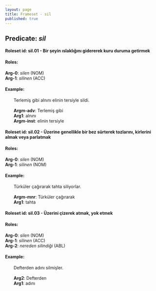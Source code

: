 ```yaml
---
layout: page
title: Frameset - sil
published: true
---
```

<h2>Predicate: <i>sil</i></h2>
<h4>Roleset id: sil.01 - Bir şeyin ıslaklığını gidererek kuru duruma getirmek<br>
<h4>Roles:</h4>
<b>Arg-0</b>: <i>silen</i>  (NOM) <br>
<b>Arg-1</b>: <i>silinen</i>  (ACC) <br>
<h4>Example:</h4>
&emsp;&emsp;Terlemiş gibi alnını elinin tersiyle sildi.<br><br>
&emsp;&emsp;<b>Argm-adv</b>:  Terlemiş gibi<br>
&emsp;&emsp;<b>Arg1</b>:  alnını<br>
&emsp;&emsp;<b>Argm-inst</b>:  elinin tersiyle<br>

<h4>Roleset id: sil.02 - Üzerine genellikle bir bez sürterek tozlarını, kirlerini almak veya parlatmak<br>
<h4>Roles:</h4>
<b>Arg-0</b>: <i>silen</i>  (NOM) <br>
<b>Arg-1</b>: <i>silinen</i>  (NOM) <br>
<h4>Example:</h4>
&emsp;&emsp;Türküler çağırarak tahta siliyorlar.<br><br>
&emsp;&emsp;<b>Argm-mnr</b>:  Türküler çağırarak<br>
&emsp;&emsp;<b>Arg1</b>:  tahta<br>

<h4>Roleset id: sil.03 - Üzerini çizerek atmak, yok etmek<br>
<h4>Roles:</h4>
<b>Arg-0</b>: <i>silen</i>  (NOM) <br>
<b>Arg-1</b>: <i>silinen</i>  (ACC) <br>
<b>Arg-2</b>: <i>nereden silindiği</i>  (ABL) <br>
<h4>Example:</h4>
&emsp;&emsp;Defterden adını silmişler.<br><br>
&emsp;&emsp;<b>Arg2</b>:  Defterden<br>
&emsp;&emsp;<b>Arg1</b>:  adını<br>

